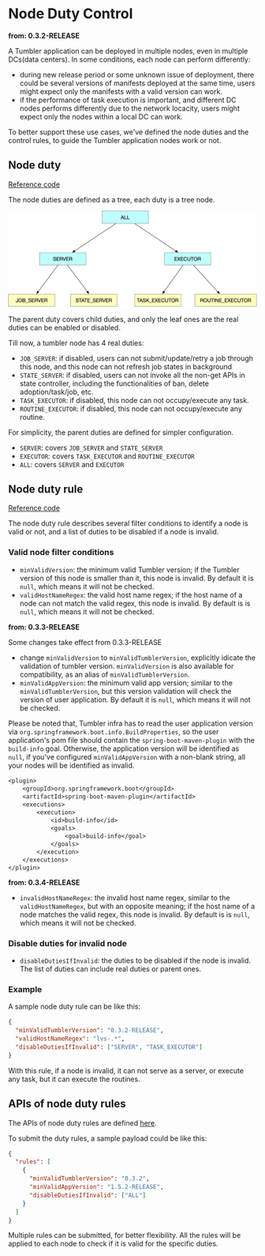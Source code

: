 # Node Duty Control

**from: 0.3.2-RELEASE**

A Tumbler application can be deployed in multiple nodes, even in multiple DCs(data centers). In some conditions, each node can perform differently:
- during new release period or some unknown issue of deployment, there could be several versions of manifests deployed at the same time, users might expect only the manifests with a valid version can work.
- if the performance of task execution is important, and different DC nodes performs differently due to the network locacity, users might expect only the nodes within a local DC can work.

To better support these use cases, we've defined the node duties and the control rules, to guide the Tumbler application nodes work or not.

## Node duty
[Reference code](../../tumbler-core/tumbler-domain/src/main/java/com/ebay/magellan/tumbler/core/domain/duty/NodeDutyEnum.java)

The node duties are defined as a tree, each duty is a tree node.

![node_duty](../pic/node_duty.png)

The parent duty covers child duties, and only the leaf ones are the real duties can be enabled or disabled.

Till now, a tumbler node has 4 real duties:
- `JOB_SERVER`: if disabled, users can not submit/update/retry a job through this node, and this node can not refresh job states in background
- `STATE_SERVER`: if disabled, users can not invoke all the non-get APIs in state controller, including the functionalities of ban, delete adoption/task/job, etc.
- `TASK_EXECUTOR`: if disabled, this node can not occupy/execute any task.
- `ROUTINE_EXECUTOR`: if disabled, this node can not occupy/execute any routine.

For simplicity, the parent duties are defined for simpler configuration.
- `SERVER`: covers `JOB_SERVER` and `STATE_SERVER`
- `EXECUTOR`: covers `TASK_EXECUTOR` and `ROUTINE_EXECUTOR`
- `ALL`: covers `SERVER` and `EXECUTOR`

## Node duty rule
[Reference code](../../tumbler-core/tumbler-domain/src/main/java/com/ebay/magellan/tumbler/core/domain/duty/NodeDutyRule.java)

The node duty rule describes several filter conditions to identify a node is valid or not, and a list of duties to be disabled if a node is invalid.

### Valid node filter conditions

- `minValidVersion`: the minimum valid Tumbler version; if the Tumbler version of this node is smaller than it, this node is invalid. By default it is `null`, which means it will not be checked.
- `validHostNameRegex`: the valid host name regex; if the host name of a node can not match the valid regex, this node is invalid. By default is is `null`, which means it will not be checked.

**from: 0.3.3-RELEASE**

Some changes take effect from 0.3.3-RELEASE
- change `minValidVersion` to `minValidTumblerVersion`, explicitly idicate the validation of tumbler version. `minValidVersion` is also available for compatibility, as an alias of `minValidTumblerVersion`.
- `minValidAppVersion`: the minimum valid app version; similar to the `minValidTumblerVersion`, but this version validation will check the version of user application. By default it is `null`, which means it will not be checked.

Please be noted that, Tumbler infra has to read the user application version via `org.springframework.boot.info.BuildProperties`, so the user application's pom file should contain the `spring-boot-maven-plugin` with the `build-info` goal. Otherwise, the application version will be identified as `null`, if you've configured `minValidAppVersion` with a non-blank string, all your nodes will be identified as invalid.
```
<plugin>
    <groupId>org.springframework.boot</groupId>
    <artifactId>spring-boot-maven-plugin</artifactId>
    <executions>
        <execution>
            <id>build-info</id>
            <goals>
                <goal>build-info</goal>
            </goals>
        </execution>
    </executions>
</plugin>
```

**from: 0.3.4-RELEASE**

- `invalidHostNameRegex`: the invalid host name regex, similar to the `validHostNameRegex`, but with an opposite meaning; if the host name of a node matches the valid regex, this node is invalid. By default is is `null`, which means it will not be checked.

### Disable duties for invalid node

- `disableDutiesIfInvalid`: the duties to be disabled if the node is invalid. The list of duties can include real duties or parent ones.

### Example

A sample node duty rule can be like this:
```json
{
  "minValidTumblerVersion": "0.3.2-RELEASE",
  "validHostNameRegex": "lvs-.*",
  "disableDutiesIfInvalid": ["SERVER", "TASK_EXECUTOR"]
}
```
With this rule, if a node is invalid, it can not serve as a server, or execute any task, but it can execute the routines.

## APIs of node duty rules

The APIs of node duty rules are defined [here](../../tumbler-core/tumbler-infra/src/main/java/com/ebay/magellan/tumbler/core/infra/controller/StateController.java#L376-L413).

To submit the duty rules, a sample payload could be like this:
```json
{
  "rules": [
    {
      "minValidTumblerVersion": "0.3.2",
      "minValidAppVersion": "1.5.2-RELEASE",
      "disableDutiesIfInvalid": ["ALL"]
    }
  ]
}
```
Multiple rules can be submitted, for better flexibility. All the rules will be applied to each node to check if it is valid for the specific duties.
